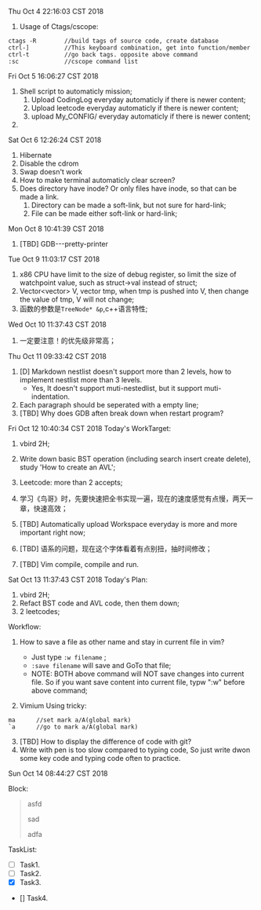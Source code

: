 Thu Oct  4 22:16:03 CST 2018
1. Usage of Ctags/cscope:
```
ctags -R 		//build tags of source code, create database
ctrl-]			//This keyboard combination, get into function/member
ctrl-t			//go back tags. opposite above command
:sc 			//cscope command list
```


Fri Oct  5 16:06:27 CST 2018
1. Shell script to automaticly mission;
	1. Upload CodingLog everyday automaticly if there is newer content;
	2. Upload leetcode everyday automaticly if there is newer content;
	3. upload My_CONFIG/ everyday automaticly if there is newer content;
2. 


Sat Oct  6 12:26:24 CST 2018
1. Hibernate
2. Disable the cdrom
3. Swap doesn't work
4. How to make terminal automaticly clear screen?
5. Does directory have inode? Or only files have inode, so that can be made a link.  
	1. Directory can be made a soft-link, but not sure for hard-link;
	2. File can be made either soft-link or hard-link;


Mon Oct  8 10:41:39 CST 2018
1. [TBD] GDB---pretty-printer 

Tue Oct  9 11:03:17 CST 2018
1. x86 CPU have limit to the size of debug register, so limit the size of watchpoint value, such as struct->val instead of struct;
2. Vector<vector<int>> V, vector tmp, when tmp is pushed into V, then change the value of tmp, V will not change;
3. 函数的参数是`TreeNode* &p`,c++语言特性;

Wed Oct 10 11:37:43 CST 2018
1. 一定要注意！的优先级非常高； 


Thu Oct 11 09:33:42 CST 2018
1. [D] Markdown nestlist doesn't support more than 2 levels, how to implement nestlist more than 3 levels. 
	* Yes, It doesn't support muti-nestedlist, but it support muti-indentation.  
2. Each paragraph should be seperated with a empty line; 
3. [TBD] Why does GDB aften break down when restart program? 

Fri Oct 12 10:40:34 CST 2018
Today's WorkTarget:
1. vbird 2H;
2. Write down basic BST operation (including search insert create delete), study 'How to create an AVL';
3. Leetcode: more than 2 accepts; 


1. 学习《鸟哥》时，先要快速把全书实现一遍，现在的速度感觉有点慢，两天一章，快速高效；
2. [TBD] Automatically upload Workspace everyday is more and more important right now; 
3. [TBD] 语系的问题，现在这个字体看着有点别扭，抽时间修改；
4. [TBD] Vim <F7> compile, <F8>compile and run. 



Sat Oct 13 11:37:43 CST 2018
Today's Plan:
1. vbird 2H;
2. Refact BST code and AVL code, then them down;
3. 2 leetcodes;
 

Workflow:
1. How to save a file as other name and stay in current file in vim? 
	* Just type `:w filename` ;
	* `:save filename` will save and GoTo that file;
	* NOTE: BOTH above command will NOT save changes into current file. So if you want save content into current file, typw ":w" before above command;

2. Vimium Using tricky:
```
ma 		//set mark a/A(global mark)
`a		//go to mark a/A(global mark)
```
3. [TBD] How to display the difference of code with git? 
4. Write with pen is too slow compared to typing code, So just write dwon some key code and typing code often to practice. 


Sun Oct 14 08:44:27 CST 2018

Block:
> asfd
>
> sad 
>
> adfa

TaskList:
- [ ] Task1.
- [ ] Task2.
- [x] Task3.
- [] Task4.

